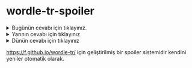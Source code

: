 # wordle-tr-spoiler

<details>
  <summary>Bugünün cevabı için tıklayınız.</summary>
  <br>
    <b> banma </b>
</details>

<details>
  <summary>Yarının cevabı için tıklayınız</summary>
  <br>
   <b> çaput </b>
</details>

<details>
  <summary>Dünün cevabı için tıklayınız </summary>
  <br>
  <b> fayda </b>
</details>

https://f.github.io/wordle-tr/ için geliştirilmiş bir spoiler sistemidir kendini yeniler otomatik olarak.


